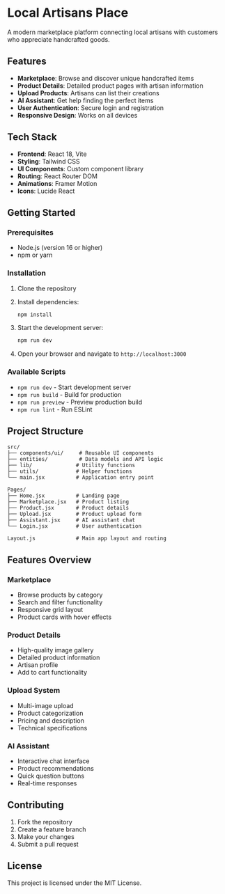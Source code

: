# Local Artisans Place

A modern marketplace platform connecting local artisans with customers who appreciate handcrafted goods.

## Features

- **Marketplace**: Browse and discover unique handcrafted items
- **Product Details**: Detailed product pages with artisan information
- **Upload Products**: Artisans can list their creations
- **AI Assistant**: Get help finding the perfect items
- **User Authentication**: Secure login and registration
- **Responsive Design**: Works on all devices

## Tech Stack

- **Frontend**: React 18, Vite
- **Styling**: Tailwind CSS
- **UI Components**: Custom component library
- **Routing**: React Router DOM
- **Animations**: Framer Motion
- **Icons**: Lucide React

## Getting Started

### Prerequisites

- Node.js (version 16 or higher)
- npm or yarn

### Installation

1. Clone the repository
2. Install dependencies:
   ```bash
   npm install
   ```

3. Start the development server:
   ```bash
   npm run dev
   ```

4. Open your browser and navigate to `http://localhost:3000`

### Available Scripts

- `npm run dev` - Start development server
- `npm run build` - Build for production
- `npm run preview` - Preview production build
- `npm run lint` - Run ESLint

## Project Structure

```
src/
├── components/ui/     # Reusable UI components
├── entities/          # Data models and API logic
├── lib/              # Utility functions
├── utils/            # Helper functions
└── main.jsx          # Application entry point

Pages/
├── Home.jsx          # Landing page
├── Marketplace.jsx   # Product listing
├── Product.jsx       # Product details
├── Upload.jsx        # Product upload form
├── Assistant.jsx     # AI assistant chat
└── Login.jsx         # User authentication

Layout.js             # Main app layout and routing
```

## Features Overview

### Marketplace
- Browse products by category
- Search and filter functionality
- Responsive grid layout
- Product cards with hover effects

### Product Details
- High-quality image gallery
- Detailed product information
- Artisan profile
- Add to cart functionality

### Upload System
- Multi-image upload
- Product categorization
- Pricing and description
- Technical specifications

### AI Assistant
- Interactive chat interface
- Product recommendations
- Quick question buttons
- Real-time responses

## Contributing

1. Fork the repository
2. Create a feature branch
3. Make your changes
4. Submit a pull request

## License

This project is licensed under the MIT License.
